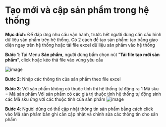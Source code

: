 # Tạo mới và cập  sản phẩm trong hệ thống

**Mục đích**: Để đáp ứng nhu cầu vận hành, trước hết người dùng cần cấu hình dữ liệu sản phẩm trên hệ thống. Có 2 cách để tạo sản phẩm: tạo bằng giao diện ngay trên hệ thống hoặc tải file excel dữ liệu sản phẩm vào hệ thống

**Bước 1**: Tại Menu **Sản phẩm**, người dùng bấm chọn nút "**Tải file tạo mới sản phẩm**", click hoặc kéo thả file vào vùng yêu cầu

![image](https://user-images.githubusercontent.com/73808891/121619206-6a286400-ca92-11eb-9ef1-9136446134d9.png)


**Bước 2**: Nhập các thông tin của sản phẩm theo file excel

**Bước 3**: 
Với sản phẩm không có thuộc tính thì hệ thống tự động ra 1 Mã sku = Mã sản phẩm
Với sản phẩm có các giá trị thuộc tính hệ thống tự động sinh các Mã sku ứng với các thuộc tính của sản phẩm
![image](https://user-images.githubusercontent.com/73808891/121619434-cf7c5500-ca92-11eb-94af-65ec991184e4.png)

**Bước 4**: 
Người dùng có thể cập nhật thông tin sản phẩm bằng cách click vào Mã sản phẩm bản ghi cần cập nhật và chỉnh sửa các thông tin cho sản phẩm






